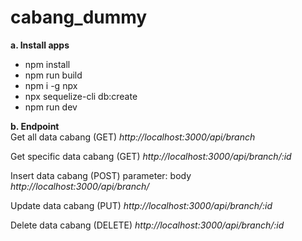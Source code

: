 # cabang_dummy


<b>a. Install apps</b>
<ul>
  <li>npm install</li>
  <li>npm run build</li>
  <li>npm i -g npx</li>
  <li>npx sequelize-cli db:create</li>
  <li>npm run dev</li>
</ul>

<b>b. Endpoint </b> <br>
Get all data cabang (GET)
<i>http://localhost:3000/api/branch</i>

Get specific data cabang (GET)
<i>http://localhost:3000/api/branch/:id</i>

Insert data cabang (POST)
parameter: body
<i>http://localhost:3000/api/branch/</i>

Update data cabang (PUT)
<i>http://localhost:3000/api/branch/:id</i>

Delete data cabang (DELETE)
<i>http://localhost:3000/api/branch/:id</i>
